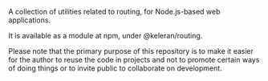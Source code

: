A collection of utilities related to routing, for Node.js-based web applications.

It is available as a module at npm, under @keleran/routing. 

Please note that the primary purpose of this repository is to make it easier for the author to reuse the code in 
projects and not to promote certain ways of doing things or to invite public to collaborate on development.
